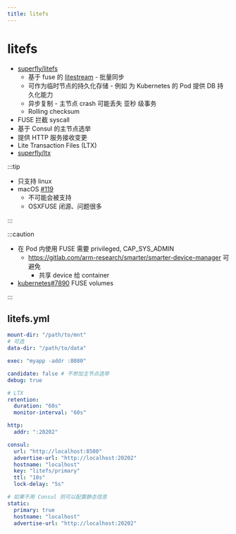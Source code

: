 ```yaml
---
title: litefs
---
```


# litefs

- [superfly/litefs](https://github.com/superfly/litefs)
  - 基于 fuse 的 [litestream](./litestream.md) - 批量同步
  - 可作为临时节点的持久化存储 - 例如 为 Kubernetes 的 Pod 提供 DB 持久化能力
  - 异步复制 - 主节点 crash 可能丢失 亚秒 级事务
  - Rolling checksum
- FUSE 拦截 syscall
- 基于 Consul 的主节点选举
- 提供 HTTP 服务接收变更
- Lite Transaction Files (LTX)
- [superfly/ltx](https://github.com/superfly/ltx)

:::tip

- 只支持 linux
- macOS [#119](https://github.com/superfly/litefs/issues/119)
  - 不可能会被支持
  - OSXFUSE 闭源、问题很多

:::


:::caution

- 在 Pod 内使用 FUSE 需要 privileged, CAP_SYS_ADMIN
  - https://gitlab.com/arm-research/smarter/smarter-device-manager
    可避免
    - 共享 device 给 container
- [kubernetes#7890](https://github.com/kubernetes/kubernetes/issues/7890)
  FUSE volumes

:::

## litefs.yml

```yaml
mount-dir: "/path/to/mnt"
# 可选
data-dir: "/path/to/data"

exec: "myapp -addr :8080"

candidate: false # 不参加主节点选举
debug: true

# LTX
retention:
  duration: "60s"
  monitor-interval: "60s"

http:
  addr: ":20202"

consul:
  url: "http://localhost:8500"
  advertise-url: "http://localhost:20202"
  hostname: "localhost"
  key: "litefs/primary"
  ttl: "10s"
  lock-delay: "5s"

# 如果不用 Consul 则可以配置静态信息
static:
  primary: true
  hostname: "localhost"
  advertise-url: "http://localhost:20202"
```
